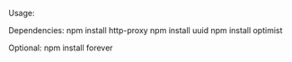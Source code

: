 Usage:



Dependencies:
npm install http-proxy
npm install uuid
npm install optimist

Optional:
npm install forever
